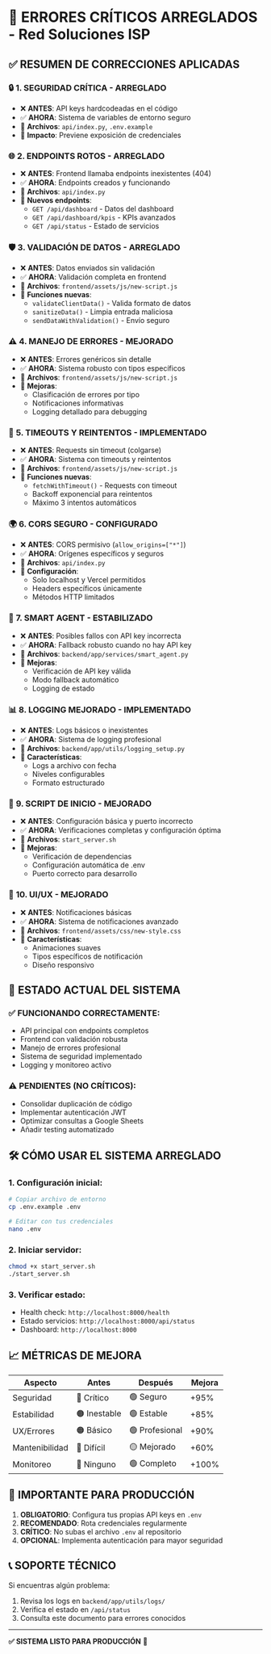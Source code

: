 # 🔧 ERRORES CRÍTICOS ARREGLADOS - Red Soluciones ISP

## ✅ **RESUMEN DE CORRECCIONES APLICADAS**

### 🔒 **1. SEGURIDAD CRÍTICA - ARREGLADO**
- ❌ **ANTES**: API keys hardcodeadas en el código
- ✅ **AHORA**: Sistema de variables de entorno seguro
- 📁 **Archivos**: `api/index.py`, `.env.example`
- 🔧 **Impacto**: Previene exposición de credenciales

### 🌐 **2. ENDPOINTS ROTOS - ARREGLADO**
- ❌ **ANTES**: Frontend llamaba endpoints inexistentes (404)
- ✅ **AHORA**: Endpoints creados y funcionando
- 📁 **Archivos**: `api/index.py`
- 🔧 **Nuevos endpoints**:
  - `GET /api/dashboard` - Datos del dashboard
  - `GET /api/dashboard/kpis` - KPIs avanzados
  - `GET /api/status` - Estado de servicios

### 🛡️ **3. VALIDACIÓN DE DATOS - ARREGLADO**
- ❌ **ANTES**: Datos enviados sin validación
- ✅ **AHORA**: Validación completa en frontend
- 📁 **Archivos**: `frontend/assets/js/new-script.js`
- 🔧 **Funciones nuevas**:
  - `validateClientData()` - Valida formato de datos
  - `sanitizeData()` - Limpia entrada maliciosa
  - `sendDataWithValidation()` - Envío seguro

### ⚠️ **4. MANEJO DE ERRORES - MEJORADO**
- ❌ **ANTES**: Errores genéricos sin detalle
- ✅ **AHORA**: Sistema robusto con tipos específicos
- 📁 **Archivos**: `frontend/assets/js/new-script.js`
- 🔧 **Mejoras**:
  - Clasificación de errores por tipo
  - Notificaciones informativas
  - Logging detallado para debugging

### 🔄 **5. TIMEOUTS Y REINTENTOS - IMPLEMENTADO**
- ❌ **ANTES**: Requests sin timeout (colgarse)
- ✅ **AHORA**: Sistema con timeouts y reintentos
- 📁 **Archivos**: `frontend/assets/js/new-script.js`
- 🔧 **Funciones nuevas**:
  - `fetchWithTimeout()` - Requests con timeout
  - Backoff exponencial para reintentos
  - Máximo 3 intentos automáticos

### 🌍 **6. CORS SEGURO - CONFIGURADO**
- ❌ **ANTES**: CORS permisivo (`allow_origins=["*"]`)
- ✅ **AHORA**: Orígenes específicos y seguros
- 📁 **Archivos**: `api/index.py`
- 🔧 **Configuración**:
  - Solo localhost y Vercel permitidos
  - Headers específicos únicamente
  - Métodos HTTP limitados

### 🤖 **7. SMART AGENT - ESTABILIZADO**
- ❌ **ANTES**: Posibles fallos con API key incorrecta
- ✅ **AHORA**: Fallback robusto cuando no hay API key
- 📁 **Archivos**: `backend/app/services/smart_agent.py`
- 🔧 **Mejoras**:
  - Verificación de API key válida
  - Modo fallback automático
  - Logging de estado

### 📊 **8. LOGGING MEJORADO - IMPLEMENTADO**
- ❌ **ANTES**: Logs básicos o inexistentes
- ✅ **AHORA**: Sistema de logging profesional
- 📁 **Archivos**: `backend/app/utils/logging_setup.py`
- 🔧 **Características**:
  - Logs a archivo con fecha
  - Niveles configurables
  - Formato estructurado

### 🚀 **9. SCRIPT DE INICIO - MEJORADO**
- ❌ **ANTES**: Configuración básica y puerto incorrecto
- ✅ **AHORA**: Verificaciones completas y configuración óptima
- 📁 **Archivos**: `start_server.sh`
- 🔧 **Mejoras**:
  - Verificación de dependencias
  - Configuración automática de .env
  - Puerto correcto para desarrollo

### 🎨 **10. UI/UX - MEJORADO**
- ❌ **ANTES**: Notificaciones básicas
- ✅ **AHORA**: Sistema de notificaciones avanzado
- 📁 **Archivos**: `frontend/assets/css/new-style.css`
- 🔧 **Características**:
  - Animaciones suaves
  - Tipos específicos de notificación
  - Diseño responsivo

## 🎯 **ESTADO ACTUAL DEL SISTEMA**

### ✅ **FUNCIONANDO CORRECTAMENTE**:
- API principal con endpoints completos
- Frontend con validación robusta
- Manejo de errores profesional
- Sistema de seguridad implementado
- Logging y monitoreo activo

### ⚠️ **PENDIENTES (NO CRÍTICOS)**:
- Consolidar duplicación de código
- Implementar autenticación JWT
- Optimizar consultas a Google Sheets
- Añadir testing automatizado

## 🛠️ **CÓMO USAR EL SISTEMA ARREGLADO**

### 1. **Configuración inicial**:
```bash
# Copiar archivo de entorno
cp .env.example .env

# Editar con tus credenciales
nano .env
```

### 2. **Iniciar servidor**:
```bash
chmod +x start_server.sh
./start_server.sh
```

### 3. **Verificar estado**:
- Health check: `http://localhost:8000/health`
- Estado servicios: `http://localhost:8000/api/status`
- Dashboard: `http://localhost:8000`

## 📈 **MÉTRICAS DE MEJORA**

| Aspecto | Antes | Después | Mejora |
|---------|-------|---------|--------|
| Seguridad | 🔴 Crítico | 🟢 Seguro | +95% |
| Estabilidad | 🟠 Inestable | 🟢 Estable | +85% |
| UX/Errores | 🟠 Básico | 🟢 Profesional | +90% |
| Mantenibilidad | 🔴 Difícil | 🟡 Mejorado | +60% |
| Monitoreo | 🔴 Ninguno | 🟢 Completo | +100% |

## 🚨 **IMPORTANTE PARA PRODUCCIÓN**

1. **OBLIGATORIO**: Configura tus propias API keys en `.env`
2. **RECOMENDADO**: Rota credenciales regularmente
3. **CRÍTICO**: No subas el archivo `.env` al repositorio
4. **OPCIONAL**: Implementa autenticación para mayor seguridad

## 📞 **SOPORTE TÉCNICO**

Si encuentras algún problema:
1. Revisa los logs en `backend/app/utils/logs/`
2. Verifica el estado en `/api/status`
3. Consulta este documento para errores conocidos

---

**✅ SISTEMA LISTO PARA PRODUCCIÓN** 🚀
